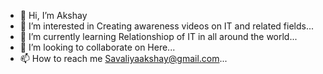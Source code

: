 - 👋 Hi, I’m Akshay
- 👀 I’m interested in Creating awareness videos on IT<Information and Technology> and related fields...
- 🌱 I’m currently learning Relationshiop of IT in all around the world...
- 💞️ I’m looking to collaborate on Here...
- 📫 How to reach me Savaliyaakshay@gmail.com...

<!---
AksheyIN/AksheyIN is a ✨ special ✨ repository because its `README.md` (this file) appears on your GitHub profile.
You can click the Preview link to take a look at your changes.
--->
